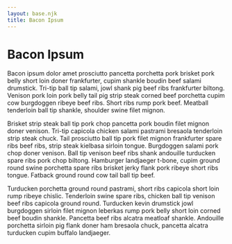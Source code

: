 ```yaml
---
layout: base.njk
title: Bacon Ipsum
---
```


# Bacon Ipsum

Bacon ipsum dolor amet prosciutto pancetta porchetta pork brisket pork belly short loin doner frankfurter, cupim shankle boudin beef salami drumstick. Tri-tip ball tip salami, jowl shank pig beef ribs frankfurter biltong. Venison pork loin pork belly tail pig strip steak corned beef porchetta cupim cow burgdoggen ribeye beef ribs. Short ribs rump pork beef. Meatball tenderloin ball tip shankle, shoulder swine filet mignon.

Brisket strip steak ball tip pork chop pancetta pork boudin filet mignon doner venison. Tri-tip capicola chicken salami pastrami bresaola tenderloin strip steak chuck. Tail prosciutto ball tip pork filet mignon frankfurter spare ribs beef ribs, strip steak kielbasa sirloin tongue. Burgdoggen salami pork chop doner venison. Ball tip venison beef ribs shank andouille turducken spare ribs pork chop biltong. Hamburger landjaeger t-bone, cupim ground round swine porchetta spare ribs brisket jerky flank pork ribeye short ribs tongue. Fatback ground round cow tail ball tip beef.

Turducken porchetta ground round pastrami, short ribs capicola short loin rump ribeye chislic. Tenderloin swine spare ribs, chicken ball tip venison beef ribs capicola ground round. Turducken kevin drumstick jowl burgdoggen sirloin filet mignon leberkas rump pork belly short loin corned beef boudin shankle. Pancetta beef ribs alcatra meatloaf shankle. Andouille porchetta sirloin pig flank doner ham bresaola chuck, pancetta alcatra turducken cupim buffalo landjaeger.
